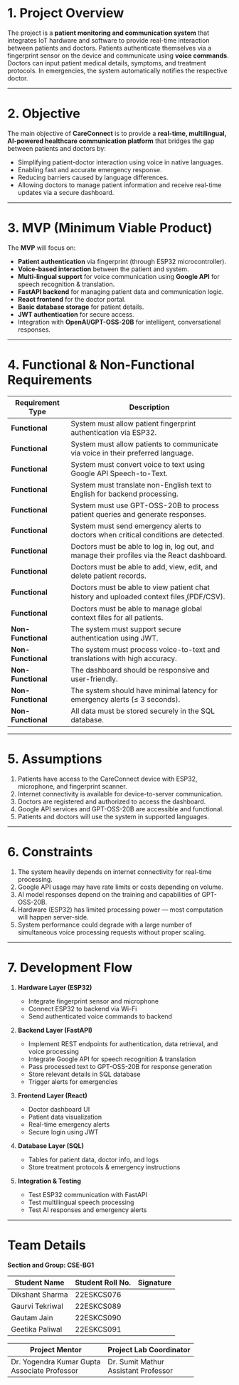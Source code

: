 # 1. Project Overview

The project is a **patient monitoring and communication system** that integrates IoT hardware and software to provide real-time interaction between patients and doctors. Patients authenticate themselves via a fingerprint sensor on the device and communicate using **voice commands**. Doctors can input patient medical details, symptoms, and treatment protocols. In emergencies, the system automatically notifies the respective doctor.

---

# 2. Objective

The main objective of **CareConnect** is to provide a **real-time, multilingual, AI-powered healthcare communication platform** that bridges the gap between patients and doctors by:
- Simplifying patient-doctor interaction using voice in native languages.
- Enabling fast and accurate emergency response.
- Reducing barriers caused by language differences.
- Allowing doctors to manage patient information and receive real-time updates via a secure dashboard.

---

# 3. MVP (Minimum Viable Product)

The **MVP** will focus on:

- **Patient authentication** via fingerprint (through ESP32 microcontroller).
- **Voice-based interaction** between the patient and system.
- **Multi-lingual support** for voice communication using **Google API** for speech recognition & translation.
- **FastAPI backend** for managing patient data and communication logic.
- **React frontend** for the doctor portal.
- **Basic database storage** for patient details.
- **JWT authentication** for secure access.
- Integration with **OpenAI/GPT-OSS-20B** for intelligent, conversational responses.

---

# 4. Functional & Non-Functional Requirements

| **Requirement Type** | **Description** |
|----------------------|-----------------|
| **Functional** | System must allow patient fingerprint authentication via ESP32. |
| **Functional** | System must allow patients to communicate via voice in their preferred language. |
| **Functional** | System must convert voice to text using Google API Speech-to-Text. |
| **Functional** | System must translate non-English text to English for backend processing. |
| **Functional** | System must use GPT-OSS-20B to process patient queries and generate responses. |
| **Functional** | System must send emergency alerts to doctors when critical conditions are detected. |
| **Functional** | Doctors must be able to log in, log out, and manage their profiles via the React dashboard. |
| **Functional** | Doctors must be able to add, view, edit, and delete patient records. |
| **Functional** | Doctors must be able to view patient chat history and uploaded context files ̥(PDF/CSV). |
| **Functional** | Doctors must be able to manage global context files for all patients. |
| **Non-Functional** | The system must support secure authentication using JWT. |
| **Non-Functional** | The system must process voice-to-text and translations with high accuracy. |
| **Non-Functional** | The dashboard should be responsive and user-friendly. |
| **Non-Functional** | The system should have minimal latency for emergency alerts (≤ 3 seconds). |
| **Non-Functional** | All data must be stored securely in the SQL database. |

---

# 5. Assumptions

1. Patients have access to the CareConnect device with ESP32, microphone, and fingerprint scanner.
2. Internet connectivity is available for device-to-server communication.
3. Doctors are registered and authorized to access the dashboard.
4. Google API services and GPT-OSS-20B are accessible and functional.
5. Patients and doctors will use the system in supported languages.

---

# 6. Constraints

1. The system heavily depends on internet connectivity for real-time processing.
2. Google API usage may have rate limits or costs depending on volume.
3. AI model responses depend on the training and capabilities of GPT-OSS-20B.
4. Hardware (ESP32) has limited processing power — most computation will happen server-side.
5. System performance could degrade with a large number of simultaneous voice processing requests without proper scaling.

---

# 7. Development Flow

1. **Hardware Layer (ESP32)**
   - Integrate fingerprint sensor and microphone
   - Connect ESP32 to backend via Wi-Fi
   - Send authenticated voice commands to backend

2. **Backend Layer (FastAPI)**
   - Implement REST endpoints for authentication, data retrieval, and voice processing
   - Integrate Google API for speech recognition & translation
   - Pass processed text to GPT-OSS-20B for response generation
   - Store relevant details in SQL database
   - Trigger alerts for emergencies

3. **Frontend Layer (React)**
   - Doctor dashboard UI
   - Patient data visualization
   - Real-time emergency alerts
   - Secure login using JWT

4. **Database Layer (SQL)**
   - Tables for patient data, doctor info, and logs
   - Store treatment protocols & emergency instructions

5. **Integration & Testing**
   - Test ESP32 communication with FastAPI
   - Test multilingual speech processing
   - Test AI responses and emergency alerts

---

# Team Details
__Section and Group: CSE-BG1__

| **Student Name** | **Student Roll No.** | **Signature** |
|----------------------|-----------------|----------------|
| Dikshant Sharma | 22ESKCS076 |  |
| Gaurvi Tekriwal | 22ESKCS089 |  |
| Gautam Jain | 22ESKCS090 |  |
| Geetika Paliwal | 22ESKCS091 |  |

| **Project Mentor** | **Project Lab Coordinator** |
|--------------------|-----------------------------|
| Dr. Yogendra Kumar Gupta<br>Associate Professor | Dr. Sumit Mathur<br>Assistant Professor |



